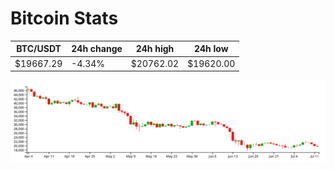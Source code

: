 # Bitcoin Stats

BTC/USDT|24h change|24h high|24h low|
|---|---|---|---|
|$19667.29|-4.34%|$20762.02|$19620.00|

<img src="./chart.svg">
